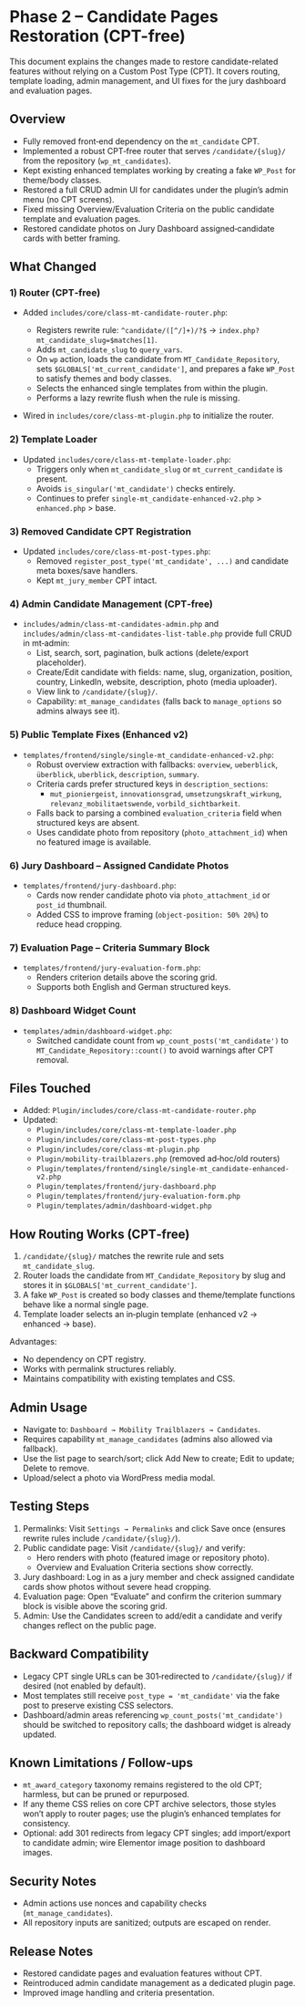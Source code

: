 # Phase 2 – Candidate Pages Restoration (CPT-free)

This document explains the changes made to restore candidate-related features without relying on a Custom Post Type (CPT). It covers routing, template loading, admin management, and UI fixes for the jury dashboard and evaluation pages.

## Overview

- Fully removed front‑end dependency on the `mt_candidate` CPT.
- Implemented a robust CPT‑free router that serves `/candidate/{slug}/` from the repository (`wp_mt_candidates`).
- Kept existing enhanced templates working by creating a fake `WP_Post` for theme/body classes.
- Restored a full CRUD admin UI for candidates under the plugin’s admin menu (no CPT screens).
- Fixed missing Overview/Evaluation Criteria on the public candidate template and evaluation pages.
- Restored candidate photos on Jury Dashboard assigned‑candidate cards with better framing.

## What Changed

### 1) Router (CPT‑free)

- Added `includes/core/class-mt-candidate-router.php`:
  - Registers rewrite rule: `^candidate/([^/]+)/?$` → `index.php?mt_candidate_slug=$matches[1]`.
  - Adds `mt_candidate_slug` to `query_vars`.
  - On `wp` action, loads the candidate from `MT_Candidate_Repository`, sets `$GLOBALS['mt_current_candidate']`, and prepares a fake `WP_Post` to satisfy themes and body classes.
  - Selects the enhanced single templates from within the plugin.
  - Performs a lazy rewrite flush when the rule is missing.

- Wired in `includes/core/class-mt-plugin.php` to initialize the router.

### 2) Template Loader

- Updated `includes/core/class-mt-template-loader.php`:
  - Triggers only when `mt_candidate_slug` or `mt_current_candidate` is present.
  - Avoids `is_singular('mt_candidate')` checks entirely.
  - Continues to prefer `single-mt_candidate-enhanced-v2.php` > `enhanced.php` > base.

### 3) Removed Candidate CPT Registration

- Updated `includes/core/class-mt-post-types.php`:
  - Removed `register_post_type('mt_candidate', ...)` and candidate meta boxes/save handlers.
  - Kept `mt_jury_member` CPT intact.

### 4) Admin Candidate Management (CPT‑free)

- `includes/admin/class-mt-candidates-admin.php` and `includes/admin/class-mt-candidates-list-table.php` provide full CRUD in mt‑admin:
  - List, search, sort, pagination, bulk actions (delete/export placeholder).
  - Create/Edit candidate with fields: name, slug, organization, position, country, LinkedIn, website, description, photo (media uploader).
  - View link to `/candidate/{slug}/`.
  - Capability: `mt_manage_candidates` (falls back to `manage_options` so admins always see it).

### 5) Public Template Fixes (Enhanced v2)

- `templates/frontend/single/single-mt_candidate-enhanced-v2.php`:
  - Robust overview extraction with fallbacks: `overview`, `ueberblick`, `überblick`, `uberblick`, `description`, `summary`.
  - Criteria cards prefer structured keys in `description_sections`:
    - `mut_pioniergeist`, `innovationsgrad`, `umsetzungskraft_wirkung`, `relevanz_mobilitaetswende`, `vorbild_sichtbarkeit`.
  - Falls back to parsing a combined `evaluation_criteria` field when structured keys are absent.
  - Uses candidate photo from repository (`photo_attachment_id`) when no featured image is available.

### 6) Jury Dashboard – Assigned Candidate Photos

- `templates/frontend/jury-dashboard.php`:
  - Cards now render candidate photo via `photo_attachment_id` or `post_id` thumbnail.
  - Added CSS to improve framing (`object-position: 50% 20%`) to reduce head cropping.

### 7) Evaluation Page – Criteria Summary Block

- `templates/frontend/jury-evaluation-form.php`:
  - Renders criterion details above the scoring grid.
  - Supports both English and German structured keys.

### 8) Dashboard Widget Count

- `templates/admin/dashboard-widget.php`:
  - Switched candidate count from `wp_count_posts('mt_candidate')` to `MT_Candidate_Repository::count()` to avoid warnings after CPT removal.

## Files Touched

- Added: `Plugin/includes/core/class-mt-candidate-router.php`
- Updated:
  - `Plugin/includes/core/class-mt-template-loader.php`
  - `Plugin/includes/core/class-mt-post-types.php`
  - `Plugin/includes/core/class-mt-plugin.php`
  - `Plugin/mobility-trailblazers.php` (removed ad‑hoc/old routers)
  - `Plugin/templates/frontend/single/single-mt_candidate-enhanced-v2.php`
  - `Plugin/templates/frontend/jury-dashboard.php`
  - `Plugin/templates/frontend/jury-evaluation-form.php`
  - `Plugin/templates/admin/dashboard-widget.php`

## How Routing Works (CPT‑free)

1. `/candidate/{slug}/` matches the rewrite rule and sets `mt_candidate_slug`.
2. Router loads the candidate from `MT_Candidate_Repository` by slug and stores it in `$GLOBALS['mt_current_candidate']`.
3. A fake `WP_Post` is created so body classes and theme/template functions behave like a normal single page.
4. Template loader selects an in‑plugin template (enhanced v2 → enhanced → base).

Advantages:
- No dependency on CPT registry.
- Works with permalink structures reliably.
- Maintains compatibility with existing templates and CSS.

## Admin Usage

- Navigate to: `Dashboard → Mobility Trailblazers → Candidates`.
- Requires capability `mt_manage_candidates` (admins also allowed via fallback).
- Use the list page to search/sort; click Add New to create; Edit to update; Delete to remove.
- Upload/select a photo via WordPress media modal.

## Testing Steps

1. Permalinks: Visit `Settings → Permalinks` and click Save once (ensures rewrite rules include `/candidate/{slug}/`).
2. Public candidate page: Visit `/candidate/{slug}/` and verify:
   - Hero renders with photo (featured image or repository photo).
   - Overview and Evaluation Criteria sections show correctly.
3. Jury dashboard: Log in as a jury member and check assigned candidate cards show photos without severe head cropping.
4. Evaluation page: Open “Evaluate” and confirm the criterion summary block is visible above the scoring grid.
5. Admin: Use the Candidates screen to add/edit a candidate and verify changes reflect on the public page.

## Backward Compatibility

- Legacy CPT single URLs can be 301‑redirected to `/candidate/{slug}/` if desired (not enabled by default).
- Most templates still receive `post_type = 'mt_candidate'` via the fake post to preserve existing CSS selectors.
- Dashboard/admin areas referencing `wp_count_posts('mt_candidate')` should be switched to repository calls; the dashboard widget is already updated.

## Known Limitations / Follow‑ups

- `mt_award_category` taxonomy remains registered to the old CPT; harmless, but can be pruned or repurposed.
- If any theme CSS relies on core CPT archive selectors, those styles won’t apply to router pages; use the plugin’s enhanced templates for consistency.
- Optional: add 301 redirects from legacy CPT singles; add import/export to candidate admin; wire Elementor image position to dashboard images.

## Security Notes

- Admin actions use nonces and capability checks (`mt_manage_candidates`).
- All repository inputs are sanitized; outputs are escaped on render.

## Release Notes

- Restored candidate pages and evaluation features without CPT.
- Reintroduced admin candidate management as a dedicated plugin page.
- Improved image handling and criteria presentation.

